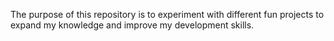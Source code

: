 The purpose of this repository is to experiment with different fun projects to expand my knowledge and improve my development skills.
